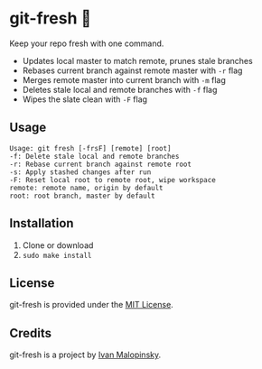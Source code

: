 # git-fresh :lemon: 

Keep your repo fresh with one command.

* Updates local master to match remote, prunes stale branches
* Rebases current branch against remote master with `-r` flag
* Merges remote master into current branch with `-m` flag
* Deletes stale local and remote branches with `-f` flag
* Wipes the slate clean with `-F` flag

## Usage

```
Usage: git fresh [-frsF] [remote] [root]
-f: Delete stale local and remote branches
-r: Rebase current branch against remote root
-s: Apply stashed changes after run
-F: Reset local root to remote root, wipe workspace
remote: remote name, origin by default
root: root branch, master by default
```

## Installation

1. Clone or download
2. `sudo make install`

## License

git-fresh is provided under the [MIT License](http://opensource.org/licenses/MIT).

## Credits

git-fresh is a project by [Ivan Malopinsky](http://imsky.co).
